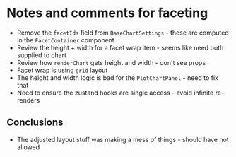 # Notes and comments for faceting

- Remove the `facetIds` field from `BaseChartSettings` - these are computed in the `FacetContainer` component
- Review the height + width for a facet wrap item - seems like need both supplied to chart
- Review how `renderChart` gets height and width - don't see props
- Facet wrap is using `grid` layout
- The height and width logic is bad for the `PlotChartPanel` - need to fix that
- Need to ensure the zustand hooks are single access - avoid infinite re-renders

## Conclusions

- The adjusted layout stuff was making a mess of things - should have not allowed
